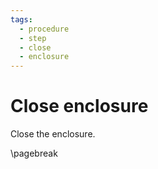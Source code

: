 ```yaml
---
tags:
  - procedure
  - step
  - close
  - enclosure
---
```


# Close enclosure

Close the enclosure.

\pagebreak
